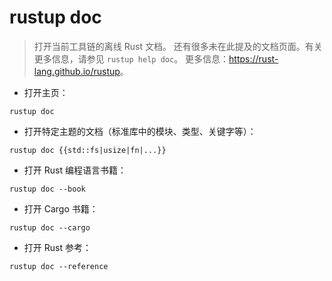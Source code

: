 # rustup doc

> 打开当前工具链的离线 Rust 文档。
> 还有很多未在此提及的文档页面。有关更多信息，请参见 `rustup help doc`。
> 更多信息：<https://rust-lang.github.io/rustup>。

- 打开主页：

`rustup doc`

- 打开特定主题的文档（标准库中的模块、类型、关键字等）：

`rustup doc {{std::fs|usize|fn|...}}`

- 打开 Rust 编程语言书籍：

`rustup doc --book`

- 打开 Cargo 书籍：

`rustup doc --cargo`

- 打开 Rust 参考：

`rustup doc --reference`